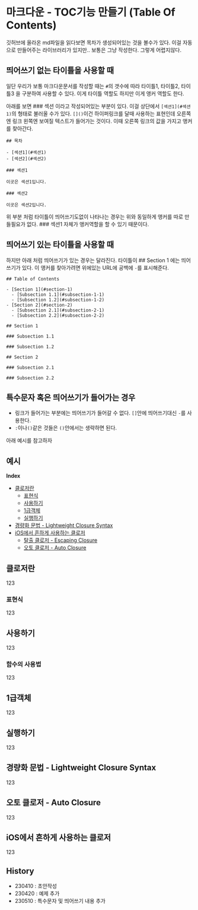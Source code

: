 # 마크다운 - TOC기능 만들기 (Table Of Contents)

깃허브에 올라온 md파일을 읽다보면 목차가 생성되어있는 것을 볼수가 있다. 이걸 자동으로 만들어주는 라이브러리가 있지만.. 
보통은 그냥 작성한다. 그렇게 어렵지않다.


## 띄어쓰기 없는 타이틀을 사용할 때
일단 우리가 보통 마크다운문서를 작성할 때는 `#`의 갯수에 따라 타이틀1, 타이틀2, 타이틀3 을 구분하여 사용할 수 있다.
이게 타이틀 역할도 하지만 이게 앵커 역할도 한다. 

아래를 보면 ### 섹션 이라고 작성되어있는 부분이 있다. 이걸 상단에서 `[섹션1](#섹션1)`의 형태로 불러올 수가 있다. 
`[]()`이건 하이퍼링크를 달때 사용하는 표현인데 오른쪽엔 링크 왼쪽엔 보여질 텍스트가 들어가는 것이다. 이때 오른쪽 링크의 값을 가지고 앵커를 찾아간다.  
```
## 목차

- [섹션1](#섹션1)
- [섹션2](#섹션2)

### 섹션1

이곳은 섹션1입니다.

### 섹션2

이곳은 섹션2입니다.
```
위 부분 처럼 타이틀이  띄어쓰기도없이 나타나는 경우는 위와 동일하게 앵커를 따로 만들필요가 없다. ### 섹션1 자체가 앵커역할을 할 수 있기 때문이다.  


## 띄어쓰기 있는 타이틀을 사용할 때


하지만 아래 처럼 띄어쓰기가 있는 경우는 달라진다. 
타이틀이 ## Section 1 에는 띄어쓰기가 있다. 이 앵커를 찾아가려면 위에있는 URL에 공백에 `-`를 표시해준다. 

```
## Table of Contents

- [Section 1](#section-1)
  - [Subsection 1.1](#subsection-1-1)
  - [Subsection 1.2](#subsection-1-2)
- [Section 2](#section-2)
  - [Subsection 2.1](#subsection-2-1)
  - [Subsection 2.2](#subsection-2-2)

## Section 1

### Subsection 1.1

### Subsection 1.2

## Section 2

### Subsection 2.1

### Subsection 2.2
```

## 특수문자 혹은 띄어쓰기가 들어가는 경우

- 링크가 들어가는 부분에는 띄어쓰기가 들어갈 수 없다. `[]`안에 띄어쓰기대신 `-`를 사용한다.
- `:`이나`()`같은 것들은 `()`안에서는 생략하면 된다.

아래 예시를 참고하자

## 예시

**Index**
- [클로저란](#클로저란)
    - [표현식](#표현식)
    - [사용하기](#사용하기)
    - [1급객체](#1급객체)
    - [실행하기](#실행하기)
- [경량화 문법 - Lightweight Closure Syntax](#경량화-문법---lightweight-closure-syntax)
- [iOS에서 흔하게 사용하는 클로저](#iOS에서흔하게-사용하는-클로저)
    - [탈출 클로저 - Escaping Closure](#탈출-클로저---Escaping-Closure)
    - [오토 클로저 - Auto Closure](#오토-클로저---Auto-Closure)

## 클로저란
123
### 표현식
123
## 사용하기
123
### 함수의 사용법
123
## 1급객체
123
## 실행하기
123

## 경량화 문법 - Lightweight Closure Syntax
123
## 오토 클로저 - Auto Closure
123
## iOS에서 흔하게 사용하는 클로저
123


## History 
- 230410 : 초안작성
- 230420 : 예제 추가
- 230510 : 특수문자 및 띄어쓰기 내용 추가
